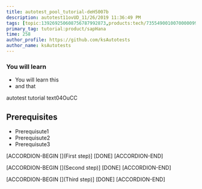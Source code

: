 ```yaml
---
title: autotest_pool_tutorial-deH5007b
description: autotest11ovUD_11/26/2019 11:36:49 PM
tags: [topic:139269250608756787992873,products:tech/73554900100700000996,tutorial:experience/advanced]
primary_tag: tutorial:product/sapHana
time: 258
author_profile: https://github.com/ksAutotests
author_name: ksAutotests
---
```

### You will learn
- You will learn this
- and that

autotest tutorial text04OuCC

## Prerequisites
- Prerequisute1
- Prerequisute2
- Prerequisute3

[ACCORDION-BEGIN [](First step)]
[DONE]
[ACCORDION-END]

[ACCORDION-BEGIN [](Second step)]
[DONE]
[ACCORDION-END]

[ACCORDION-BEGIN [](Third step)]
[DONE]
[ACCORDION-END]

